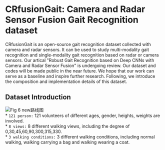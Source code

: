 # CRfusionGait: Camera and Radar Sensor Fusion Gait Recognition dataset
CRfusionGait is an open-source gait recognition dataset collected with camera and radar sensors. It can be used to study multi-modality gait recognition and single-modality gait recognition based on radar or camera sensors. Our artical "Robust Gait Recognition based on Deep CNNs with Camera and Radar Sensor Fusion" is undergoing review. Our dataset and codes will be made public in the near future. We hope that our work can serve as a baseline and inspire further research. Following, we introduce the composition and implementation details of this dataset.
## Dataset Introduction
![Fig 6 new路线图](https://user-images.githubusercontent.com/115384654/194757102-53ec81ba-145c-4e68-a4c0-6e4534f9bfae.png)
<br>* `121 person:` 121 volunteers of different ages, gender, heights, weights are involved.
<br>* `8 views:` 8 different walking views, including the degree of 0,30,45,60,90,300,315,330.
<br>* `3 walking conditions:` 3 different walking conditions, including normal walking, walking carrying a bag and walking wearing a coat.
